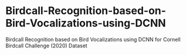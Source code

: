 # Birdcall-Recognition-based-on-Bird-Vocalizations-using-DCNN
Birdcall Recognition based on Bird Vocalizations using DCNN for Cornell Birdcall Challenge (2020) Dataset
